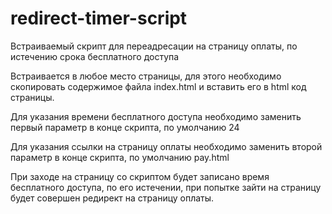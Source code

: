 # redirect-timer-script
Встраиваемый скрипт для переадресации на страницу оплаты, по истечению срока бесплатного доступа

Встраивается в любое место страницы, для этого необходимо скопировать содержимое файла index.html и вставить его в html код страницы.

Для указания времени бесплатного доступа необходимо заменить первый параметр в конце скрипта, по умолчанию 24

Для указания ссылки на страницу оплаты необходимо заменить второй параметр в конце скрипта, по умолчанию pay.html

При заходе на страницу со скриптом будет записано время бесплатного доступа, по его истечении, при попытке зайти на страницу будет совершен редирект на страницу оплаты.
